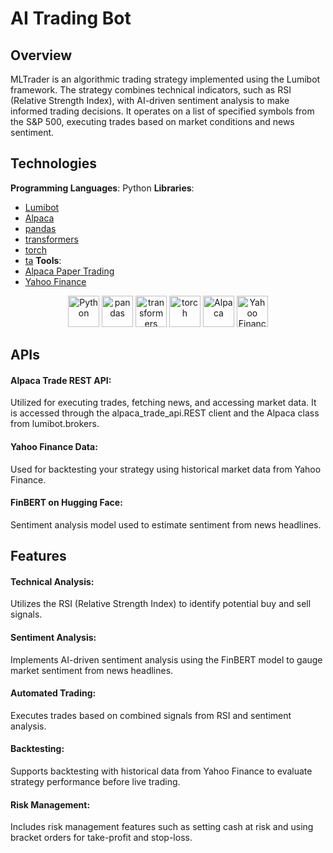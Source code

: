 # AI Trading Bot

## Overview

MLTrader is an algorithmic trading strategy implemented using the Lumibot framework. The strategy combines technical indicators, such as RSI (Relative Strength Index), with AI-driven sentiment analysis to make informed trading decisions. It operates on a list of specified symbols from the S&P 500, executing trades based on market conditions and news sentiment.



## Technologies

**Programming Languages**:
    Python
**Libraries**:
  - [Lumibot](https://github.com/Lumibot/lumibot)
  - [Alpaca](https://alpaca.markets/)
  - [pandas](https://pandas.pydata.org/)
  - [transformers](https://huggingface.co/transformers/)
  - [torch](https://pytorch.org/)
  - [ta](https://github.com/bukosabino/ta)
**Tools**:
  - [Alpaca Paper Trading](https://alpaca.markets/docs/trading-on-alpaca/paper-trading/)
  - [Yahoo Finance](https://www.yahoofinanceapi.com/)

<p align="center">
  <img src="https://simpleicons.org/icons/python.svg" alt="Python" width="50" height="50"/>
  <img src="https://simpleicons.org/icons/pandas.svg" alt="pandas" width="50" height="50"/>
  <img src="https://simpleicons.org/icons/transformers.svg" alt="transformers" width="50" height="50"/>
  <img src="https://simpleicons.org/icons/pytorch.svg" alt="torch" width="50" height="50"/>
  <img src="https://simpleicons.org/icons/alpaca.svg" alt="Alpaca" width="50" height="50"/>
  <img src="https://simpleicons.org/icons/yahoofinance.svg" alt="Yahoo Finance" width="50" height="50"/>
</p>

## APIs

  #### Alpaca Trade REST API: 
  Utilized for executing trades, fetching news, and accessing market data. It is accessed through the alpaca_trade_api.REST client and the Alpaca class from lumibot.brokers. 

  #### Yahoo Finance Data:
  Used for backtesting your strategy using historical market data from Yahoo Finance.

 #### FinBERT on Hugging Face:
  Sentiment analysis model used to estimate sentiment from news headlines.

## Features

  #### Technical Analysis: 
  Utilizes the RSI (Relative Strength Index) to identify potential buy and sell signals.
  #### Sentiment Analysis: 
  Implements AI-driven sentiment analysis using the FinBERT model to gauge market sentiment from news headlines.
  #### Automated Trading: 
  Executes trades based on combined signals from RSI and sentiment analysis.
  #### Backtesting: 
  Supports backtesting with historical data from Yahoo Finance to evaluate strategy performance before live trading.
  #### Risk Management: 
  Includes risk management features such as setting cash at risk and using bracket orders for take-profit and stop-loss.
